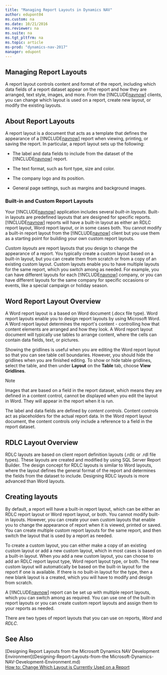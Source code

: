 ```yaml
---
title: "Managing Report Layouts in Dynamics NAV"
author: edupont04
ms.custom: na
ms.date: 10/21/2016
ms.reviewer: na
ms.suite: na
ms.tgt_pltfrm: na
ms.topic: article
ms-prod: "dynamics-nav-2017"
manager: edupont
---
```


## Managing Report Layouts
A report layout controls content and format of the report, including which data fields of a report dataset appear on the report and how they are arranged, text style, images, and more. From the [!INCLUDE[navnow](../Token/navnow_md.md)] clients, you can change which layout is used on a report, create new layout, or modify the existing layouts.  

## About Report Layouts
A report layout is a document that acts as a template that defines the appearance of a [!INCLUDE[navnow](../Token/navnow_md.md)] report when viewing, printing, or saving the report. In particular, a report layout sets up the following:  

-   The label and data fields to include from the dataset of the [!INCLUDE[navnow](../Token/navnow_md.md)] report.  

-   The text format, such as font type, size and color.  

-   The company logo and its position.  

-   General page settings, such as margins and background images.

### Built\-in and Custom Report Layouts  
 Your [!INCLUDE[navnow](includes/navnow_md.md)] application includes several *built\-in layouts*. Built\-in layouts are predefined layouts that are designed for specific reports. [!INCLUDE[navnow](includes/navnow_md.md)] reports will have a built\-in layout as either an RDLC report layout, Word report layout, or in some cases both. You cannot modify a built\-in report layout from the [!INCLUDE[navnow](includes/navnow_md.md)] client but you use them as a starting point for building your own custom report layouts.  

*Custom layouts* are report layouts that you design to change the appearance of a report. You typically create a custom layout based on a built\-in layout, but you can create them from scratch or from a copy of an existing custom layout. Custom layouts enable you to have multiple layouts for the same report, which you switch among as needed. For example, you can have different layouts for each [!INCLUDE[navnow](includes/navnow_md.md)] company, or you can have different layouts for the same company for specific occasions or events, like a special campaign or holiday season.   

##  Word Report Layout Overview  
 A Word report layout is a based on Word document \(.docx file type\). Word report layouts enable you to design report layouts by using Microsoft Word. A Word report layout determines the report's content \- controlling how that content elements are arranged and how they look. A Word report layout document will typically use tables to arrange content, where the cells can contain data fields, text, or pictures.  

Showing the gridlines is useful when you are editing the Word report layout so that you can see table cell boundaries. However, you should hide the gridlines when you are finished editing. To show or hide table gridlines, select the table, and then under **Layout** on the **Table** tab, choose **View Gridlines**.  

> [!NOTE]  
>  Images that are based on a field in the report dataset, which means they are defined in a content control, cannot be displayed when you edit the layout in Word. They will appear in the report when it is run.  

The label and data fields are defined by *content controls*. Content controls act as placeholders for the actual report data. In the Word report layout document, the content controls only include a reference to a field in the report dataset.  

## RDLC Layout Overview  
 RDLC layouts are based on client report definition layouts \(.rdlc or .rdl file types\). These layouts are created and modified by using SQL Server Report Builder. The design concept for RDLC layouts is similar to Word layouts, where the layout defines the general format of the report and determines the fields from the dataset to include. Designing RDLC layouts is more advanced than Word layouts.  

## Creating layouts
By default, a report will have a built\-in report layout, which can be either an RDLC report layout or Word report layout, or both. You cannot modify built\-in layouts. However, you can create your own custom layouts that enable you to change the appearance of report when it is viewed, printed or saved. You can create multiple custom report layouts for the same report, and then switch the layout that is used by a report as needed.  

To create a custom layout, you can either make a copy of an existing custom layout or add a new custom layout, which in most cases is based on a built\-in layout. When you add a new custom layout, you can choose to add an RDLC report layout type, Word report layout type, or both. The new custom layout will automatically be based on the built\-in layout for the report if one is available. If there is no built\-in layout for the type, then a new blank layout is a created, which you will have to modify and design from scratch.

 A [!INCLUDE[navnow](../Token/navnow_md.md)] report can be set up with multiple report layouts, which you can switch among as required. You can use one of the built\-in report layouts or you can create custom report layouts and assign them to your reports as needed.  

 There are two types of report layouts that you can use on reports, *Word* and *RDLC*.  

## See Also
[Designing Report Layouts from the Microsoft Dynamics NAV Development Environment](Designing-Report-Layouts-from-the Microsoft-Dynamics-NAV-Development-Environment.md)  
[How to: Change Which Layout is Currently Used on a Report](How-to--Change-Which-Layout-is-Currently-Used-on-a-Report.md)  
